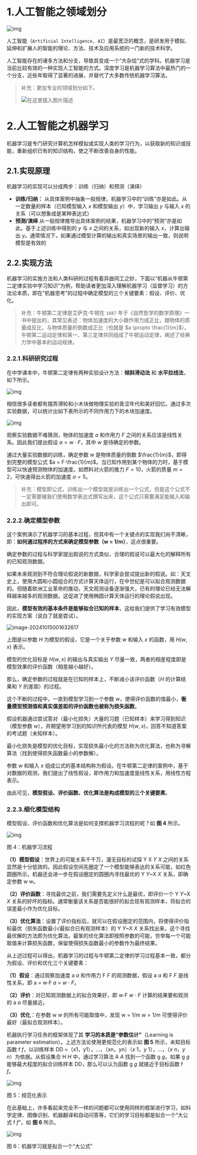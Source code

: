 # 1.人工智能之领域划分

![img](./assets/5521d1d951c440eb8511f03a0b9028bd63357aec52e94189b5ab3f55d63369d7.png)

人工智能（`Artificial Intelligence, AI`）是最宽泛的概念，是研发用于模拟、延伸和扩展人的智能的理论、方法、技术及应用系统的一门新的技术科学。

人工智能存在的诸多方法和分支，导致其变成一个“大杂烩”式的学科。机器学习是当前比较有效的一种实现人工智能的方式。深度学习是机器学习算法中最热门的一个分支，近些年取得了显著的进展，并替代了大多数传统机器学习算法。

>   补充：更加专业的领域划分如下。
>
>   ![在这里插入图片描述](./assets/ab3db3899d87cf3c03fa4cc669a7db46.png)

# 2.人工智能之机器学习

机器学习是专门研究计算机怎样模拟或实现人类的学习行为，以获取新的知识或技能，重新组织已有的知识结构，使之不断改善自身的性能。

## 2.1.实现原理

机器学习的实现可以分成两步：训练（归纳）和预测（演绎）

*   **训练/归纳：** 从具体案例中抽象一般规律，机器学习中的“训练”亦是如此。从一定数量的样本（已知模型输入 $x$ 和模型输出 $y$）中，学习输出 $y$ 与输入 $x$ 的关系（可以想象成是某种表达式）
*   **预测/演绎** 从一般规律推导出具体案例的结果，机器学习中的“预测”亦是如此。基于上述训练中得到的 $y$ 与 $x$ 之间的关系，如出现新的输入 $x$，计算出输出 $y$。通常情况下，如果通过模型计算的输出和真实场景的输出一致，则说明模型是有效的

## 2.2.实现方法

机器学习的实施方法和人类科研的过程有着异曲同工之妙，下面以“机器从牛顿第二定律实验中学习知识”为例，帮助读者更加深入理解机器学习（监督学习）的方法论本质，即在“机器思考”的过程中确定模型的三个关键要素：假设、评价、优化。

>   补充：牛顿第二定律是艾萨克·牛顿在 `1687` 年于《自然哲学的数学原理》一书中提出的，其常见表述：物体加速度的大小跟作用力成正比，跟物体的质量成反比，与物体质量的倒数成正比（也就是 $a \propto \frac{1}{m}$）。牛顿第二运动定律和第一、第三定律共同组成了牛顿运动定律，阐述了经典力学中基本的运动规律。

### 2.2.1.科研研究过程

在中学课本中，牛顿第二定律有两种实验设计方法：**倾斜滑动法** 和 **水平拉线法**，如下所示。

![img](./assets/084c79a5e9f14b1bb9d76f05e85ddbb833ab69fa16e5434796bd8a0481a10c9f.jpeg)

相信很多读者都有摆弄滑轮和小木块做物理实验的青涩年代和美好回忆。通过多次实验数据，可以统计出如下表所示的不同作用力下的木块加速度。

![img](./assets/52edf1fd41ec4f838c5817db2d485bd43f6faeca374741e080fed998fc40fa39.png)

观察实验数据不难猜测，物体的加速度 $a$ 和作用力 $F$ 之间的关系应该是线性关系。因此我们提出假设 $a = w⋅F$，其中 $w$ 是待确定的参数。

通过大量实验数据的训练，确定参数 $w$ 是物体质量的倒数 $\frac{1}{m}$，即得到完整的模型公式 $a = F⋅\frac{1}{m}$。当已知作用到某个物体的力时，基于模型可以快速预测物体的加速度。如燃料对火箭的推力 $F = 10$，火箭的质量 $m = 2$，可快速得出火箭的加速度 $a = 5$。

>   补充：模型即公式，训练出一个模型就是训练出一个公式，但是这个公式不一定需要被我们使用数学表达式撰写出来，这个公式只需要满足能输入和输出即可。

### 2.2.2.确定模型参数

这个案例演示了机器学习的基本过程，但其中有一个关键点的实现我们尚不清晰，即：**如何通过程序的方式来确定模型参数（w = 1/m）**，这点很重要。

确定参数的过程与科学家提出假说的方式类似，合理的假说可以最大化的解释所有的已知观测数据。

如果未来观测到不符合理论假说的新数据，科学家会尝试提出新的假说。如：天文史上，使用大圆和小圆组合的方式计算天体运行，在中世纪是可以拟合观测数据的。但随着欧洲工业革命的推动，天文观测设备逐渐强大，已有的理论已经无法解释越来越多的观测数据，这促进了使用椭圆计算天体运行的理论假说出现。

因此，**模型有效的基本条件是能够拟合已知的样本**，这给我们提供了学习有效模型的实现方案（说白了就是尝试）。

![image-20241015001632617](./assets/image-20241015001632617.png)

上图是以参数 $H$ 为模型的假设，它是一个关于参数 $w$ 和输入 $x$ 的函数，用 $H(w, x)$ 表示。

模型的优化目标是 $H(w, x)$ 的输出与真实输出 $Y$ 尽量一致，两者的相差程度即是模型效果的评价函数（相差越小越好）。

那么，确定参数的过程就是在已知的样本上，不断减小该评价函数（$H$ 的计算结果和 $Y$ 的差距）的过程。

这个不断的过程中，一直到模型学习到一个参数 $w$，使得评价函数的值最小，**衡量模型预测值和真实值差距的评价函数也被称为损失函数**。

假设机器通过尝试答对（最小化损失）大量的习题（已知样本）来学习得到知识（模型参数 $w$），并期望用学习到的知识所代表的模型 $H(w, x)$，回答不知道答案的考试题（未知样本）。

最小化损失是模型的优化目标，实现损失最小化的方法称为优化算法，也称为寻解算法（找到使得损失函数最小的参数解）。

参数 $w$ 和输入 $x$ 组成公式的基本结构称为假设。在牛顿第二定律的案例中，基于对数据的观测，我们提出了线性假设，即作用力和加速度是线性关系，用线性方程表示。

由此可见，**模型假设、评价函数、优化算法是构成模型的三个关键要素**。

### 2.2.3.细化模型结构







模型假设、评价函数和优化算法是如何支撑机器学习流程的呢？如 **图 4** 所示。

![img](./assets/447e15c44ce84f59b122553cba8010ab403f9de6638a4923a3947ba70fef163e.png)


图 4：机器学习流程

**（1）模型假设**：世界上的可能关系千千万，漫无目标的试探 Y X *Y* *X* 之间的关系显然是十分低效的。因此假设空间先圈定了一个模型能够表达的关系可能，如红色圆圈所示。机器还会进一步在假设圈定的圆圈内寻找最优的 Y *Y*~X *X* 关系，即确定参数 w *w*。

**（2）评价函数**：寻找最优之前，我们需要先定义什么是最优，即评价一个 Y *Y*~X *X* 关系的好坏的指标。通常衡量该关系是否能很好的拟合现有观测样本，将拟合的误差最小作为优化目标。

**（3）优化算法**：设置了评价指标后，就可以在假设圈定的范围内，将使得评价指标最优（损失函数最小/最拟合已有观测样本）的 Y *Y*~X *X* 关系找出来，这个寻找最优解的方法即为优化算法。最笨的优化算法即按照参数的可能，穷举每一个可能取值来计算损失函数，保留使得损失函数最小的参数作为最终结果。

从上述过程可以得出，机器学习的过程与牛顿第二定律的学习过程基本一致，都分为假设、评价和优化三个关键要素：

**（1）假设**：通过观察加速度 a *a* 和作用力 F *F* 的观测数据，假设 a *a* 和 F *F* 是线性关系，即 a = w⋅F *a* = *w* ⋅ *F*。

**（2）评价**：对已知观测数据上的拟合效果好，即 w⋅F *w* ⋅ *F* 计算的结果要和观测的 a *a* 尽量接近。

**（3）优化**：在参数 w *w* 的所有可能取值中，发现 w = 1/m *w* = 1/*m* 可使得评价最好（最拟合观测样本）。

机器执行学习任务的框架体现了其 **学习的本质是“参数估计”**（Learning is parameter estimation）。上述方法论使用更规范化的表示如 **图 5** 所示，未知目标函数 f *f*，以训练样本 DD =（x1，y1），…，（xn，yn）（*x* 1，*y* 1），…，（*x* *n*，*y* *n*）为依据。从假设集合 H *H* 中，通过学习算法 A *A* 找到一个函数 g *g*。如果 g *g* 能够最大程度的拟合训练样本 DD，那么可以认为函数 g *g* 就接近于目标函数 f *f*。





![img](./assets/6e8c799c7c594a70bb5e63a73edbfd0faaf3edf117464064b8033eb988b7209a.png)


图 5：规范化表示

在此基础上，许多看起来完全不一样的问题都可以使用同样的框架进行学习，如科学定律、图像识别、机器翻译和自动问答等，它们的学习目标都是拟合一个“大公式 f *f*”，如 **图 6** 所示。

![img](./assets/44347395406a4030b1f93d76d43fc512cad3b22f82f0499f8fa6ede0712dba69.jpeg)


图 6：机器学习就是拟合一个“大公式”



